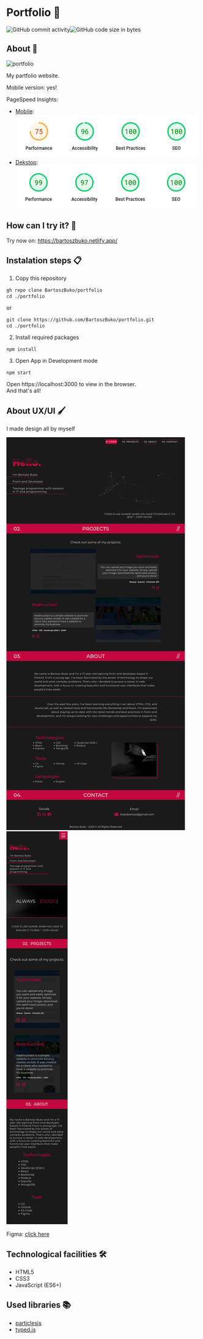 # Portfolio 👋

<div style="display: flex;">
  <img alt="GitHub commit activity" src="https://img.shields.io/github/commit-activity/m/BartoszBuko/portfolio">
  <img alt="GitHub code size in bytes" src="https://img.shields.io/github/languages/code-size/BartoszBuko/portfolio">
</div>

## About 👀

<img src="https://socialify.git.ci/BartoszBuko/portfolio/image?description=1&language=1&name=1&owner=1&pattern=Solid&theme=Dark" alt="portfolio" width="640" height="320" />

My partfolio website. <br/>

Mobile version: yes!

PageSpeed Insights:

- [Mobile](https://pagespeed.web.dev/analysis/https-bartoszbuko-netlify-app/m1y2q6b9d8?form_factor=mobile): <br/>
  ![image](./githubimages/mobile-insights.png) <br/>
- [Dekstop](https://pagespeed.web.dev/analysis/https-bartoszbuko-netlify-app/m1y2q6b9d8?form_factor=desktop): <br/>
  ![image](./githubimages/desktop-insights.png)

## How can I try it? 🤔

Try now on: https://bartoszbuko.netlify.app/ <br/>

## Instalation steps 📋

1. Copy this repository

```
gh repo clone BartoszBuko/portfolio
cd ./portfolio
```

or

```
git clone https://github.com/BartoszBuko/portfolio.git
cd ./portfolio
```

2. Install required packages

```
npm install
```

3. Open App in Development mode

```
npm start
```

Open https://localhost:3000 to view in the browser. <br/>
And that's all!

## About UX/UI 🖌️

I made design all by myself

![image](./githubimages/desktop-page.png)
![image](./githubimages/mobile-page.png)

Figma: [click here](https://www.figma.com/file/loNidJIspbYr7Ovkaar3Ue/portfolio?type=design&node-id=0%3A1&t=dCv3DtJCBgh5dOl3-1) <br>

## Technological facilities 🛠️

- HTML5
- CSS3
- JavaScript (ES6+)

## Used libraries 📚

- [particlesjs](https://vincentgarreau.com/particles.js/)
- [typed.js](https://github.com/mattboldt/typed.js/)
